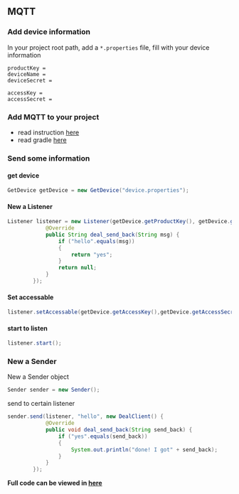 ## MQTT
### Add device information
In your project root path, add a `*.properties` file, fill with your device information

```properties
productKey =
deviceName =
deviceSecret =

accessKey =
accessSecret =
```
### Add MQTT to your project
- read instruction [here](https://github.com/WangTingZheng/MQTT/packages/233895)
- read gradle [here](https://help.github.com/articles/configuring-gradle-for-use-with-github-package-registry/)

### Send some information
#### get device

```java
GetDevice getDevice = new GetDevice("device.properties");
```
#### New a Listener

```java
Listener listener = new Listener(getDevice.getProductKey(), getDevice.getDeviceName(), getDevice.getDeviceSecret(), new DealServer() {
            @Override
            public String deal_send_back(String msg) {
                if ("hello".equals(msg))
                {
                    return "yes";
                }
                return null;
            }
        });
```
#### Set accessable

```java
listener.setAccessable(getDevice.getAccessKey(),getDevice.getAccessSecret());
```

#### start to listen

```java
listener.start();
```

### New a Sender

New a Sender object
```java
Sender sender = new Sender();
```
send to certain listener

```java
sender.send(listener, "hello", new DealClient() {
            @Override
            public void deal_send_back(String send_back) {
                if ("yes".equals(send_back))
                {
                    System.out.println("done! I got" + send_back);
                }
            }
        });
```

**Full code can be viewed in [here](https://github.com/WangTingZheng/MQTT/blob/master/src/main/java/com/wangtingzheng/mqtt/App.java)**